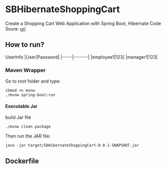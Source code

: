 # SBHibernateShoppingCart

Create a Shopping Cart Web Application with Spring Boot, Hibernate
Code Soure: [url](https://o7planning.org/10683/create-a-shopping-cart-web-application-with-spring-boot-hibernate)

## How to run?

UserInfo
|User|Password|
|-----|-------|
|employee1|123|
|manager1|123|

### Maven Wrapper
Go to root folder and type:
```
chmod +x mvnw
./mvnw spring-boot:run
```
#### Executable Jar
build Jar file 
```
./mvnw clean package
```
Then run the JAR file:
```
java -jar target/SbHibernateShoppingCart-0.0.1-SNAPSHOT.jar
```
## Dockerfile
